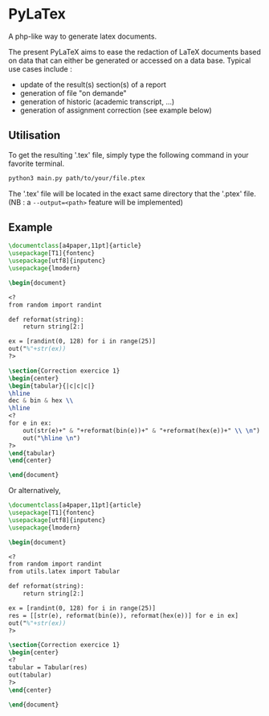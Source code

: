 # PyLaTex
A php-like way to generate latex documents.

The present PyLaTeX aims to ease the redaction of LaTeX documents based on data that can either be generated or accessed on a data base. Typical use cases include :
* update of the result(s) section(s) of a report
* generation of file "on demande"
* generation of historic (academic transcript, ...)
* generation of assignment correction (see example below)

## Utilisation
To get the resulting '.tex' file, simply type the following command in your favorite terminal.
```bash
python3 main.py path/to/your/file.ptex
```
The '.tex' file will be located in the exact same directory that the '.ptex' file. (NB : a ```--output=<path>``` feature will be implemented)

## Example
```latex
\documentclass[a4paper,11pt]{article}
\usepackage[T1]{fontenc}
\usepackage[utf8]{inputenc}
\usepackage{lmodern}

\begin{document}

<?
from random import randint

def reformat(string):
    return string[2:]

ex = [randint(0, 128) for i in range(25)]
out("%"+str(ex))
?>

\section{Correction exercice 1}
\begin{center}
\begin{tabular}{|c|c|c|}
\hline
dec & bin & hex \\
\hline
<?
for e in ex:
    out(str(e)+" & "+reformat(bin(e))+" & "+reformat(hex(e))+" \\ \n")
    out("\hline \n")
?>
\end{tabular}
\end{center}

\end{document}
```
Or alternatively,
```latex
\documentclass[a4paper,11pt]{article}
\usepackage[T1]{fontenc}
\usepackage[utf8]{inputenc}
\usepackage{lmodern}

\begin{document}

<?
from random import randint
from utils.latex import Tabular

def reformat(string):
    return string[2:]

ex = [randint(0, 128) for i in range(25)]
res = [[str(e), reformat(bin(e)), reformat(hex(e))] for e in ex]
out("%"+str(ex))
?>

\section{Correction exercice 1}
\begin{center}
<?
tabular = Tabular(res)
out(tabular)
?>
\end{center}

\end{document}
```
